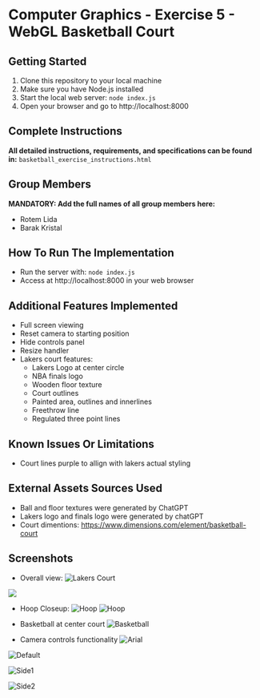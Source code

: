 # Computer Graphics - Exercise 5 - WebGL Basketball Court

## Getting Started
1. Clone this repository to your local machine
2. Make sure you have Node.js installed
3. Start the local web server: `node index.js`
4. Open your browser and go to http://localhost:8000

## Complete Instructions
**All detailed instructions, requirements, and specifications can be found in:**
`basketball_exercise_instructions.html`

## Group Members
**MANDATORY: Add the full names of all group members here:**
- Rotem Lida
- Barak Kristal

## How To Run The Implementation
- Run the server with: `node index.js`
- Access at http://localhost:8000 in your web browser

## Additional Features Implemented
- Full screen viewing
- Reset camera to starting position
- Hide controls panel
- Resize handler
- Lakers court features:
    - Lakers Logo at center circle
    - NBA finals logo
    - Wooden floor texture
    - Court outlines
    - Painted area, outlines and innerlines
    - Freethrow line
    - Regulated three point lines

## Known Issues Or Limitations
- Court lines purple to allign with lakers actual styling

## External Assets Sources Used
- Ball and floor textures were generated by ChatGPT
- Lakers logo and finals logo were generated by chatGPT
- Court dimentions: https://www.dimensions.com/element/basketball-court


## Screenshots
- Overall view:
![Lakers Court](screenshots/overall_view.png)

![](screenshots/overall_view2.png)

- Hoop Closeup:
![Hoop](screenshots/hoop_closeup.png)
![Hoop](screenshots/hoop_closeup2.png)


- Basketball at center court
![Basketball](basketball.png)

- Camera controls functionality
![Arial](screenshots/overall_view.png)

![Default](screenshots/overall_view2.png)

![Side1](screenshots/view1.png)

![Side2](screenshots/view2.png)

